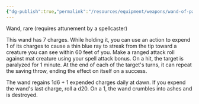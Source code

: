 ```yaml
---
{"dg-publish":true,"permalink":"/resources/equipment/weapons/wand-of-paralysis/"}
---
```



Wand, rare (requires attunement by a spellcaster)

This wand has 7 charges. While holding it, you can use an action to expend 1 of its charges to cause a thin blue ray to streak from the tip toward a creature you can see within 60 feet of you. Make a ranged attack roll against mat creature using your spell attack bonus. On a hit, the target is paralyzed for 1 minute. At the end of each of the target's turns, it can repeat the saving throw, ending the effect on itself on a success.

The wand regains 1d6 + 1 expended charges daily at dawn. If you expend the wand's last charge, roll a d20. On a 1, the wand crumbles into ashes and is destroyed.